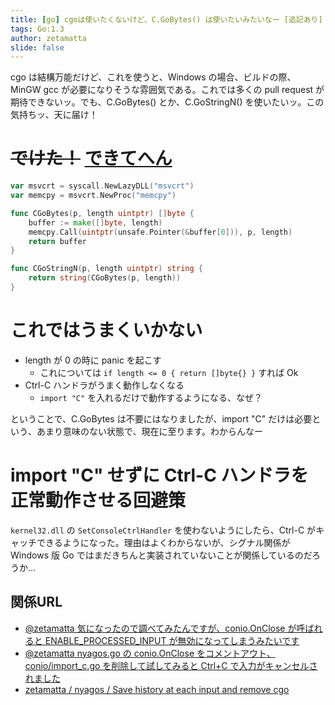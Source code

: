 ```yaml
---
title: [go] cgoは使いたくないけど、C.GoBytes() は使いたいみたいなー [追記あり]
tags: Go:1.3
author: zetamatta
slide: false
---
```

cgo は結構万能だけど、これを使うと、Windows の場合、ビルドの際、MinGW gcc が必要になりそうな雰囲気である。これでは多くの pull request が期待できないッ。でも、C.GoBytes() とか、C.GoStringN() を使いたいッ。この気持ちッ、天に届け！

# <del>でけた！</del> <ins>できてへん</ins>

```go
var msvcrt = syscall.NewLazyDLL("msvcrt")
var memcpy = msvcrt.NewProc("memcpy")

func CGoBytes(p, length uintptr) []byte {
	buffer := make([]byte, length)
	memcpy.Call(uintptr(unsafe.Pointer(&buffer[0])), p, length)
	return buffer
}

func CGoStringN(p, length uintptr) string {
	return string(CGoBytes(p, length))
}
```

# これではうまくいかない

* length が 0 の時に panic を起こす
    * これについては `if length <= 0 { return []byte{} }` すれば Ok
* Ctrl-C ハンドラがうまく動作しなくなる
    * `import "C"` を入れるだけで動作するようになる、なぜ？

ということで、C.GoBytes は不要にはなりましたが、import "C" だけは必要という、あまり意味のない状態で、現在に至ります。わからんなー

# import "C" せずに Ctrl-C ハンドラを正常動作させる回避策

`kernel32.dll` の `SetConsoleCtrlHandler` を使わないようにしたら、Ctrl-C がキャッチできるようになった。理由はよくわからないが、シグナル関係が Windows 版 Go ではまだきちんと実装されていないことが関係しているのだろうか…

## 関係URL
* [@zetamatta 気になったので調べてみたんですが、conio.OnClose が呼ばれると ENABLE_PROCESSED_INPUT が無効になってしまうみたいです](https://twitter.com/hattya/status/533981437255380992)
* [@zetamatta nyagos.go の conio.OnClose をコメントアウト、conio/import_c.go を削除して試してみると Ctrl+C で入力がキャンセルされました](https://twitter.com/hattya/status/533984715804389377)
* [zetamatta / nyagos / Save history at each input and remove cgo](https://github.com/zetamatta/nyagos/commit/087e2104bfe8c338e1ff66b01cf8b4d2bdce20e8) 

